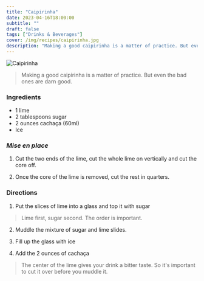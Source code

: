 ```yaml
---
title: "Caipirinha"
date: 2023-04-16T18:00:00
subtitle: ""
draft: false
tags: ["Drinks & Beverages"]
cover: /img/recipes/caipirinha.jpg
description: "Making a good caipirinha is a matter of practice. But even the bad ones are darn good."
---
```


<div class="my-flexbox row-collapse center basic-gap" >
  <div>
    <img src="/img/recipes/caipirinha.jpg" alt="Caipirinha" class="cover-img">
  </div>
  <div>
    <blockquote>
      Making a good caipirinha is a matter of practice. But even the bad ones are darn good.
    </blockquote>
  </div>
</div>

### Ingredients

- 1 lime
- 2 tablespoons sugar
- 2 ounces cachaça (60ml)
- Ice

### _Mise en place_

1. Cut the two ends of the lime, cut the whole lime on vertically and cut the core off.

2. Once the core of the lime is removed, cut the rest in quarters.

### Directions

1. Put the slices of lime into a glass and top it with sugar

> Lime first, sugar second. The order is important.

2. Muddle the mixture of sugar and lime slides.

3. Fill up the glass with ice

4. Add the 2 ounces of cachaça

> The center of the lime gives your drink a bitter taste. So it's important to cut it over before you muddle it.